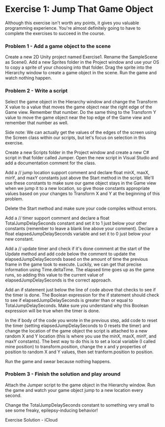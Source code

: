# Exercise 1: Jump That Game Object

Although this exercise isn't worth any points, it gives you valuable programming experience. You're almost definitely going to have to complete the exercises to succeed in the course.

### Problem 1 - Add a game object to the scene

Create a new 2D Unity project named Exercise1. Rename the SampleScene as Scene0. Add a new Sprites folder in the Project window and use your OS to copy a sprite of your choosing into that folder. Drag the sprite into the Hierarchy window to create a game object in the scene. Run the game and watch nothing happen.

### Problem 2 - Write a script

Select the game object in the Hierarchy window and change the Transform X value to a value that moves the game object near the right edge of the Game view. Remember that number. Do the same thing to the Transform Y value to move the game object near the top edge of the Game view and remember that number as well.

Side note: We can actually get the values of the edges of the screen using the Screen class within our scripts, but let's focus on selection in this exercise. 

Create a new Scripts folder in the Project window and create a new C# script in that folder called Jumper. Open the new script in Visual Studio and add a documentation comment for the class.

Add a // jump location support comment and declare float minX, maxX, minY, and maxY constants just above the Start method in the script. We'll use these constants to make sure our game object stays in the Game view when we jump it to a new location, so give those constants appropriate values based on your changes to Transform X and Y at the beginning of this problem.

Delete the Start method and make sure your code compiles without errors.

Add a // timer support comment and declare a float TotalJumpDelaySeconds constant and set it to 1 just below your other constants (remember to leave a blank line above your comment). Declare a float elapsedJumpDelaySeconds variable and set it to 0 just below your new constant.

Add a // update timer and check if it's done comment at the start of the Update method and add code below the comment to update the elapsedJumpDelaySeconds based on the amount of time the previous frame in the game took to execute. Luckily, we can get that precise information using Time.deltaTime. The elapsed time goes up as the game runs, so adding this value to the current value of elapsedJumpDelaySeconds is the correct approach.

Add an if statement just below the line of code above that checks to see if the timer is done. The Boolean expression for the if statement should check to see if elapsedJumpDelaySeconds is greater than or equal to TotalJumpDelaySeconds. Make sure you understand why this Boolean expression will be true when the timer is done.

In the if body of the code you wrote in the previous step, add code to reset the timer (setting elapsedJumpDelaySeconds to 0 resets the timer) and change the location of the game object the script is attached to a new random X and Y location (this is where you use the minX, maxX, minY, and maxY constants). The best way to do this is to set a local variable (I called mine position) to transform.position, change the x and y properties of position to random X and Y values, then set tranform.position to position.

Run the game and swear because nothing happens.

### Problem 3 - Finish the solution and play around

Attach the Jumper script to the game object in the Hierarchy window. Run the game and watch your game object jump to a new location every second.

Change the TotalJumpDelaySeconds constant to something very small to see some freaky, epilepsy-inducing behavior!

Exercise Solution - iCloud

